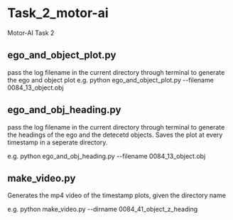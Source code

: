 # Task_2_motor-ai
Motor-AI Task 2


## ego_and_object_plot.py

pass the log filename in the current directory through terminal to generate the ego and object plot
e.g.  python ego_and_object_plot.py --filename 0084_13_object.obj

## ego_and_obj_heading.py 

pass the log filename in the current directory through terminal to generate the headings of the ego and the detecetd objects.
Saves the plot at every timestamp in a seperate directory.

e.g.  python ego_and_obj_heading.py --filename 0084_13_object.obj

## make_video.py
Generates the mp4 video of the timestamp plots, given the directory name

e.g.  python make_video.py --dirname 0084_41_object_z_heading
